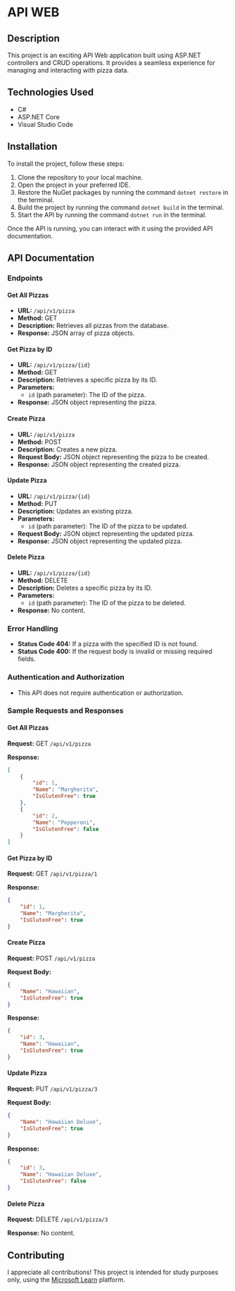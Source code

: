 # API WEB

## Description

This project is an exciting API Web application built using ASP.NET controllers and CRUD operations. It provides a seamless experience for managing and interacting with pizza data.

## Technologies Used

- C# 
- ASP.NET Core
- Visual Studio Code

## Installation

To install the project, follow these steps:

1. Clone the repository to your local machine.
2. Open the project in your preferred IDE.
3. Restore the NuGet packages by running the command `dotnet restore` in the terminal.
4. Build the project by running the command `dotnet build` in the terminal.
5. Start the API by running the command `dotnet run` in the terminal.

Once the API is running, you can interact with it using the provided API documentation.

## API Documentation

### Endpoints

#### Get All Pizzas

- **URL:** `/api/v1/pizza`
- **Method:** GET
- **Description:** Retrieves all pizzas from the database.
- **Response:** JSON array of pizza objects.

#### Get Pizza by ID

- **URL:** `/api/v1/pizza/{id}`
- **Method:** GET
- **Description:** Retrieves a specific pizza by its ID.
- **Parameters:**
    - `id` (path parameter): The ID of the pizza.
- **Response:** JSON object representing the pizza.

#### Create Pizza

- **URL:** `/api/v1/pizza`
- **Method:** POST
- **Description:** Creates a new pizza.
- **Request Body:** JSON object representing the pizza to be created.
- **Response:** JSON object representing the created pizza.

#### Update Pizza

- **URL:** `/api/v1/pizza/{id}`
- **Method:** PUT
- **Description:** Updates an existing pizza.
- **Parameters:**
    - `id` (path parameter): The ID of the pizza to be updated.
- **Request Body:** JSON object representing the updated pizza.
- **Response:** JSON object representing the updated pizza.

#### Delete Pizza

- **URL:** `/api/v1/pizza/{id}`
- **Method:** DELETE
- **Description:** Deletes a specific pizza by its ID.
- **Parameters:**
    - `id` (path parameter): The ID of the pizza to be deleted.
- **Response:** No content.

### Error Handling

- **Status Code 404:** If a pizza with the specified ID is not found.
- **Status Code 400:** If the request body is invalid or missing required fields.

### Authentication and Authorization

- This API does not require authentication or authorization.

### Sample Requests and Responses

#### Get All Pizzas

**Request:** GET `/api/v1/pizza`

**Response:**

```json
[
    {
        "id": 1,
        "Name": "Margherita",
        "IsGlutenFree": true
    },
    {
        "id": 2,
        "Name": "Pepperoni",
        "IsGlutenFree": false
    }
]
```

#### Get Pizza by ID

**Request:** GET `/api/v1/pizza/1`

**Response:**

```json
{
    "id": 1,
    "Name": "Margherita",
    "IsGlutenFree": true
}
```

#### Create Pizza

**Request:** POST `/api/v1/pizza`

**Request Body:**

```json
{
    "Name": "Hawaiian",
    "IsGlutenFree": true
}
```

**Response:**

```json
{
    "id": 3,
    "Name": "Hawaiian",
    "IsGlutenFree": true
}
```

#### Update Pizza

**Request:** PUT `/api/v1/pizza/3`

**Request Body:**

```json
{
    "Name": "Hawaiian Deluxe",
    "IsGlutenFree": true
}
```

**Response:**

```json
{
    "id": 3,
    "Name": "Hawaiian Deluxe",
    "IsGlutenFree": false
}
```

#### Delete Pizza

**Request:** DELETE `/api/v1/pizza/3`

**Response:** No content.


## Contributing

I appreciate all contributions! This project is intended for study purposes only, using the [Microsoft Learn](https://learn.microsoft.com/pt-br/training/) platform.


